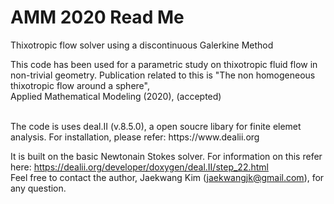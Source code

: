 # AMM 2020 Read Me 
Thixotropic flow solver using a discontinuous Galerkine Method 
</br>

This code has been used for a parametric study on thixotropic fluid flow in non-trivial geometry. 
Publication related to this is "The non homogeneous thixotropic flow around a sphere",  
Applied Mathematical Modeling (2020), (accepted)

</br>
The code is uses deal.II (v.8.5.0), 
a open soucre libary for finite elemet analysis. For installation, please refer: https://www.dealii.org </br>

It is built on the basic Newtonain Stokes solver.
For information on this refer here: https://dealii.org/developer/doxygen/deal.II/step_22.html </br> 
Feel free to contact the author, Jaekwang Kim (jaekwangjk@gmail.com), for any question. 